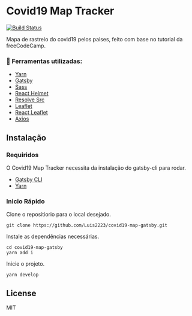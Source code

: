 # Covid19 Map Tracker


[![Build Status](https://travis-ci.org/joemccann/dillinger.svg?branch=master)](https://travis-ci.org/joemccann/dillinger)

Mapa de rastreio do covid19 pelos paises, feito com base no tutorial da freeCodeCamp.

### 🧰 Ferramentas utilizadas:



* [Yarn](https://yarnpkg.com/en/)
* [Gatsby](https://www.gatsbyjs.org/)
* [Sass](https://sass-lang.com)
* [React Helmet](https://github.com/nfl/react-helmet)
* [Resolve Src](https://github.com/alampros/gatsby-plugin-resolve-src)
* [Leaflet](https://leafletjs.com/)
* [React Leaflet](https://react-leaflet.js.org)
* [Axios](https://github.com/axios/axios)

## Instalação
### Requiridos
O Covid19 Map Tracker necessita da instalação do gatsby-cli para rodar.

* [Gatsby CLI](https://www.npmjs.com/package/gatsby-cli)
* [Yarn](https://yarnpkg.com/en/)

### Inicio Rápido

Clone o repositiorio para o local desejado.
```
git clone https://github.com/Luis2223/covid19-map-gatsby.git
```
Instale as dependências necessárias.
```
cd covid19-map-gatsby
yarn add i
```
Inicie o projeto.
```
yarn develop
```

License
----

MIT
